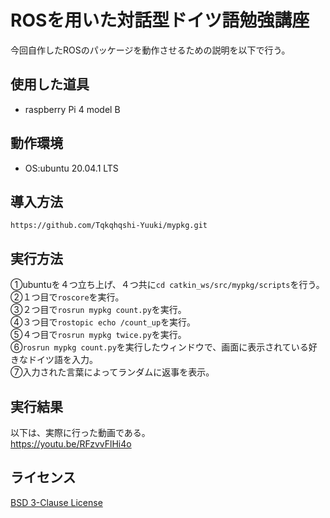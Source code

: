 # ROSを用いた対話型ドイツ語勉強講座  
今回自作したROSのパッケージを動作させるための説明を以下で行う。  
##  使用した道具  
- raspberry Pi 4 model B  
## 動作環境  
- OS:ubuntu 20.04.1 LTS  
## 導入方法  
`https://github.com/Tqkqhqshi-Yuuki/mypkg.git`  
## 実行方法  
①ubuntuを４つ立ち上げ、４つ共に`cd catkin_ws/src/mypkg/scripts`を行う。  
②１つ目で`roscore`を実行。  
③２つ目で`rosrun mypkg count.py`を実行。  
④３つ目で`rostopic echo /count_up`を実行。  
⑤４つ目で`rosrun mypkg twice.py`を実行。  
⑥`rosrun mypkg count.py`を実行したウィンドウで、画面に表示されている好きなドイツ語を入力。  
⑦入力された言葉によってランダムに返事を表示。  
##  実行結果  
以下は、実際に行った動画である。  
https://youtu.be/RFzvvFlHi4o  
##  ライセンス  
[BSD 3-Clause License](https://github.com/Tqkqhqshi-Yuuki/mypkg/blob/master/LICENSE)
